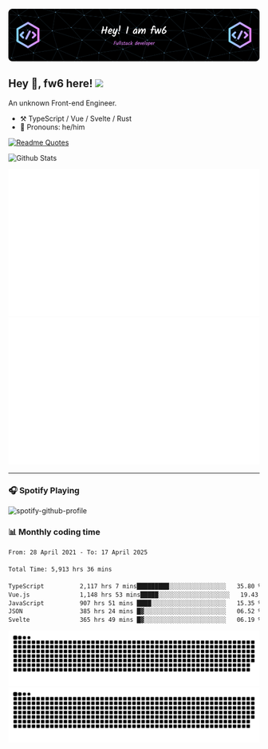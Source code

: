 ![Header](github-header-image.png)

## Hey 👋, fw6 here! <img src="https://github.githubassets.com/images/mona-whisper.gif" height="24" />


An unknown Front-end Engineer.

-   :hammer_and_pick: TypeScript / Vue / Svelte / Rust
-   :man: Pronouns: he/him


[![Readme Quotes](https://quotes-github-readme.vercel.app/api?type=horizontal&theme=algolia)](https://github.com/piyushsuthar/github-readme-quotes)



![Github Stats](https://github-readme-stats.vercel.app/api?username=fw6&bg_color=30,e96443,904e95&title_color=fff&text_color=fff)

![](https://raw.githubusercontent.com/fw6/github-stats-transparent/output/generated/overview.svg)
![](https://raw.githubusercontent.com/fw6/github-stats-transparent/output/generated/languages.svg)


---

### 🎧 Spotify Playing

<!-- ![spotify-github-profile](/img/default.svg) -->

![spotify-github-profile](https://spotify-github-profile.vercel.app/api/view.svg?uid=r6wn4hdvypv0lkzyrj0e0pjct&cover_image=true&theme=default&show_offline=true&background_color=9a10ad&interchange=true&bar_color_cover=true)



### :bar_chart: Monthly coding time 

<!--START_SECTION:waka-->

```txt
From: 28 April 2021 - To: 17 April 2025

Total Time: 5,913 hrs 36 mins

TypeScript          2,117 hrs 7 mins█████████░░░░░░░░░░░░░░░░   35.80 %
Vue.js              1,148 hrs 53 mins█████░░░░░░░░░░░░░░░░░░░░   19.43 %
JavaScript          907 hrs 51 mins ████░░░░░░░░░░░░░░░░░░░░░   15.35 %
JSON                385 hrs 24 mins █▓░░░░░░░░░░░░░░░░░░░░░░░   06.52 %
Svelte              365 hrs 49 mins █▓░░░░░░░░░░░░░░░░░░░░░░░   06.19 %
```

<!--END_SECTION:waka-->




![github contribution grid snake animation](https://raw.githubusercontent.com/platane/platane/output/github-contribution-grid-snake-dark.svg#gh-dark-mode-only)![github contribution grid snake animation](https://raw.githubusercontent.com/platane/platane/output/github-contribution-grid-snake.svg#gh-light-mode-only)
